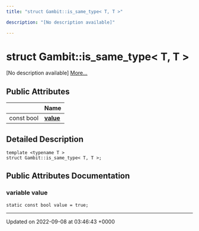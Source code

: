 ```yaml
---
title: "struct Gambit::is_same_type< T, T >"

description: "[No description available]"

---
```


# struct Gambit::is_same_type< T, T >



[No description available] [More...](#detailed-description)

## Public Attributes

|                | Name           |
| -------------- | -------------- |
| const bool | **[value](/documentation/code/classes/structgambit_1_1is__same__type_3_01t_00_01t_01_4/#variable-value)**  |

## Detailed Description

```
template <typename T >
struct Gambit::is_same_type< T, T >;
```

## Public Attributes Documentation

### variable value

```
static const bool value = true;
```


-------------------------------

Updated on 2022-09-08 at 03:46:43 +0000